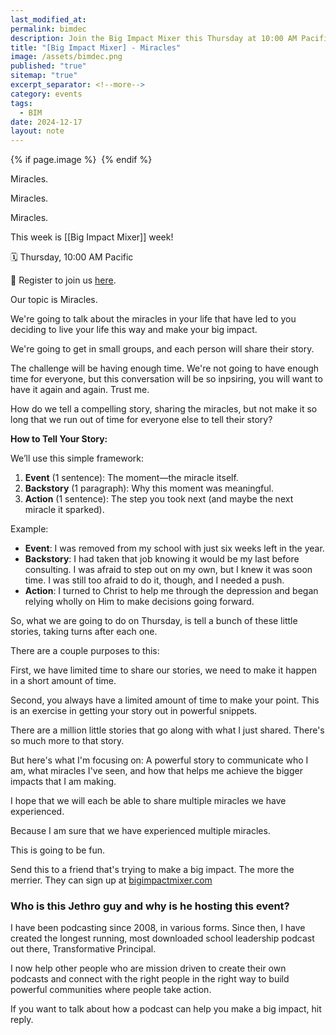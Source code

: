 ```yaml
---
last_modified_at: 
permalink: bimdec
description: Join the Big Impact Mixer this Thursday at 10:00 AM Pacific to share powerful, inspiring stories of miracles that have shaped your life and impact. Learn a simple storytelling framework (Event, Backstory, Action) to tell your story in under a minute. Connect, inspire, and discover how miracles drive big change. Don’t miss this!
title: "[Big Impact Mixer] - Miracles"
image: /assets/bimdec.png
published: "true"
sitemap: "true"
excerpt_separator: <!--more-->
category: events
tags:
  - BIM
date: 2024-12-17
layout: note
---
```


{% if page.image %} <img src="{{ page.image }}" alt=""> {% endif %}

Miracles. 

Miracles. 

Miracles. 

This week is [[Big Impact Mixer]] week! 

🗓 Thursday, 10:00 AM Pacific

🔗 Register to join us [here](https://bigimpactmixer.com).

Our topic is Miracles. 

We're going to talk about the miracles in your life that have led to you deciding to live your life this way and make your big impact. 

We're going to get in small groups, and each person will share their story. 

The challenge will be having enough time. We're not going to have enough time for everyone, but this conversation will be so inpsiring, you will want to have it again and again. Trust me. 

How do we tell a compelling story, sharing the miracles, but not make it so long that we run out of time for everyone else to tell their story? 

**How to Tell Your Story:**

We’ll use this simple framework:

1. **Event** (1 sentence): The moment—the miracle itself.
2. **Backstory** (1 paragraph): Why this moment was meaningful.
3. **Action** (1 sentence): The step you took next (and maybe the next miracle it sparked).

Example:

- **Event**: I was removed from my school with just six weeks left in the year.
- **Backstory**: I had taken that job knowing it would be my last before consulting. I was afraid to step out on my own, but I knew it was soon time. I was still too afraid to do it, though, and I needed a push.
- **Action**: I turned to Christ to help me through the depression and began relying wholly on Him to make decisions going forward.

So, what we are going to do on Thursday, is tell a bunch of these little stories, taking turns after each one. 

There are a couple purposes to this: 

First, we have limited time to share our stories, we need to make it happen in a short amount of time.

Second, you always have a limited amount of time to make your point. This is an exercise in getting your story out in powerful snippets. 

There are a million little stories that go along with what I just shared. There's so much more to that story. 

But here's what I'm focusing on: A powerful story to communicate who I am, what miracles I've seen, and how that helps me achieve the bigger impacts that I am making. 

I hope that we will each be able to share multiple miracles we have experienced. 

Because I am sure that we have experienced multiple miracles. 

This is going to be fun. 

Send this to a friend that's trying to make a big impact. The more the merrier. They can sign up at [bigimpactmixer.com](https://bigimpactmixer.com)

### Who is this Jethro guy and why is he hosting this event? 

I have been podcasting since 2008, in various forms. Since then, I have created the longest running, most downloaded school leadership podcast out there, Transformative Principal. 

I now help other people who are mission driven to create their own podcasts and connect with the right people in the right way to build powerful communities where people take action. 

If you want to talk about how a podcast can help you make a big impact, hit reply. 
